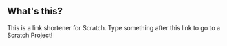 ## What's this?
This is a link shortener for Scratch. Type something after this link to go to a Scratch Project!
